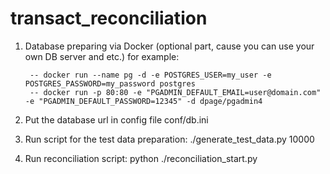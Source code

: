 # transact_reconciliation

1. Database preparing via Docker (optional part, cause  you can use your
    own DB server and etc.)
    for example:

        -- docker run --name pg -d -e POSTGRES_USER=my_user -e POSTGRES_PASSWORD=my_password postgres
        -- docker run -p 80:80 -e "PGADMIN_DEFAULT_EMAIL=user@domain.com" -e "PGADMIN_DEFAULT_PASSWORD=12345" -d dpage/pgadmin4

2. Put the database url in config file conf/db.ini

3. Run script for the test data preparation:
    ./generate_test_data.py 10000

4. Run reconciliation script:
    python ./reconciliation_start.py
